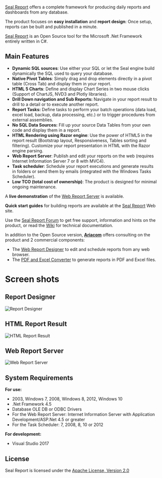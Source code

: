 <a href="http://www.sealreport.org" target=_blank>Seal Report</a> offers a complete framework for producing daily reports and dashboards from any database.

The product focuses on **easy installation** and **report design**: Once setup, reports can be built and published in a minute. 

<a href="http://www.sealreport.org" target=_blank>Seal Report</a> is an Open Source tool for the Microsoft .Net Framework entirely written in C#.

## Main Features
* **Dynamic SQL sources**: Use either your SQL or let the Seal engine build dynamically the SQL used to query your database.
* **Native Pivot Tables**: Simply drag and drop elements directly in a pivot table (Cross Tab) and display them in your report.
* **HTML 5 Charts**: Define and display Chart Series in two mouse clicks (Support of ChartJS, NVD3 and Plotly libraries).
* **Drill Down navigation and Sub Reports:** Navigate in your report result to drill to a detail or to execute another report.
* **Report Tasks:** Define tasks to perform your batch operations (data load, excel load, backup, data processing, etc.) or to trigger procedures from external assemblies.
* **No SQL Data Sources:**
Fill up your source Data Tables from your own code and display them in a report.
* **HTML Rendering using Razor engine**: Use the power of HTML5 in the report result (Bootstrap layout, Responsiveness, Tables sorting and filtering). Customize your report presentation in HTML with the Razor engine parsing.
* **Web Report Server**: Publish and edit your reports on the web (requires Internet Information Server 7 or 8 with MVC4).
* **Task scheduler**: Schedule your report executions and generate results in folders or send them by emails (integrated with the Windows Tasks Scheduler).
* **Low TCO (total cost of ownership)**: The product is designed for minimal ongoing maintenance.

A **live demonstration** of the <a href="http://demo.sealreport.org" target=_blank>Web Report Server</a> is available.

**Quick start guides**  for building reports are available at the <a href="http://www.sealreport.org" target=_blank>Seal Report</a> Web site.

Use the <a href="http://forum.sealreport.org" target=_blank>Seal Report Forum</a> to get free support, information and hints on the product, or read the [Wiki](https://github.com/ariacom/Seal-Report/wiki) for technical documentation.

In addition to the Open Source version, **<a href="http://www.ariacom.com" target=_blank>Ariacom</a>** offers consulting on the product and 2 commercial components:
* The <a href="http://www.ariacom.com/sealweblicense.cshtml" target=_blank>Web Report Designer</a> to edit and schedule reports from any web browser.
* The <a href="http://www.ariacom.com/sealreportlicense.cshtml" target=_blank>PDF and Excel Converter</a> to generate reports in PDF and Excel files.

# Screen shots
## Report Designer
![Report Designer](http://sealreport.org/Images/reportDesignerShot.png)

## HTML Report Result
![HTML Report Result](http://sealreport.org/Images/reportResult3.png)

## Web Report Server
![Web Report Server](http://sealreport.org/Images/webServer4.png)

## System Requirements
**For use:**
* 2003, Windows 7, 2008, Windows 8, 2012, Windows 10
* .Net Framework 4.5
* Database OLE DB or ODBC Drivers
* For the Web Report Server: Internet Information Server with Application Development/ASP.Net 4.5 or greater
* For the Task Scheduler: 7, 2008, 8, 10 or 2012

**For development:**
* Visual Studio 2017

## License
Seal Report is licensed under the <a href="http://www.apache.org/licenses/LICENSE-2.0" target="_blank">Apache License, Version 2.0</a>
